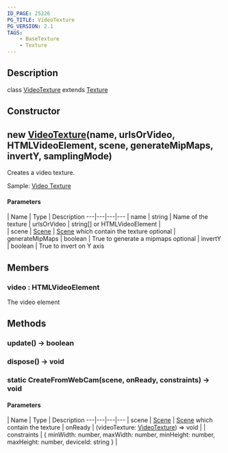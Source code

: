 ```yaml
---
ID_PAGE: 25226
PG_TITLE: VideoTexture
PG_VERSION: 2.1
TAGS:
    - BaseTexture
    - Texture
---
```

## Description

class [VideoTexture](/classes/3.0/VideoTexture) extends [Texture](/classes/3.0/Texture)



## Constructor

## new [VideoTexture](/classes/3.0/VideoTexture)(name, urlsOrVideo, HTMLVideoElement, scene, generateMipMaps, invertY, samplingMode)

Creates a video texture.

Sample: [Video Texture](https://doc.babylonjs.com/How_To/video_texture)

#### Parameters
 | Name | Type | Description
---|---|---|---
 | name | string |      Name of the texture
 | urlsOrVideo | string[] or HTMLVideoElement |   
 | scene | [Scene](/classes/3.0/Scene) |      [Scene](/classes/3.0/Scene) which contain the texture
optional | generateMipMaps | boolean |      True to generate a mipmaps
optional | invertY | boolean |      True to invert on Y axis
## Members

### video : HTMLVideoElement

The video element

## Methods

### update() &rarr; boolean


### dispose() &rarr; void


### static CreateFromWebCam(scene, onReady, constraints) &rarr; void



#### Parameters
 | Name | Type | Description
---|---|---|---
 | scene | [Scene](/classes/3.0/Scene) |      [Scene](/classes/3.0/Scene) which contain the texture
 | onReady | (videoTexture: [VideoTexture](/classes/3.0/VideoTexture)) =&gt; void | 
 | constraints | { minWidth: number,  maxWidth: number,  minHeight: number,  maxHeight: number,  deviceId: string } | 
